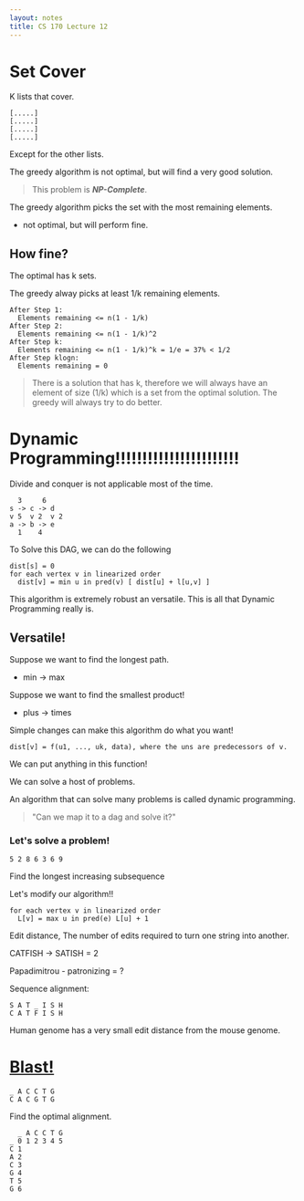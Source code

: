 ```yaml
---
layout: notes
title: CS 170 Lecture 12
---
```


# Set Cover

K lists that cover.

    [.....]
    [.....]
    [.....]
    [.....]

Except for the other lists. 

The greedy algorithm is not optimal, but will find a very good solution. 

> This problem is ***NP-Complete***. 

The greedy algorithm picks the set with the most remaining elements. 

* not optimal, but will perform fine.

## How fine?

The optimal has k sets.

The greedy alway picks at least 1/k remaining elements.

    After Step 1:
      Elements remaining <= n(1 - 1/k)
    After Step 2:
      Elements remaining <= n(1 - 1/k)^2
    After Step k:
      Elements remaining <= n(1 - 1/k)^k = 1/e = 37% < 1/2
    After Step klogn:
      Elements remaining = 0

> There is a solution that has k, therefore we will always have an element of
size (1/k) which is a set from the optimal solution. The greedy will always try
to do better.

# Dynamic Programming!!!!!!!!!!!!!!!!!!!!!!!

Divide and conquer is not applicable most of the time. 

      3     6
    s -> c -> d
    v 5  v 2  v 2
    a -> b -> e
      1    4

To Solve this DAG, we can do the following

    dist[s] = 0
    for each vertex v in linearized order
      dist[v] = min u in pred(v) [ dist[u] + l[u,v] ]

This algorithm is extremely robust an versatile. This is all that Dynamic
Programming really is. 

## Versatile!

Suppose we want to find the longest path. 

* min -> max

Suppose we want to find the smallest product!

* plus -> times

Simple changes can make this algorithm do what you want!

    dist[v] = f(u1, ..., uk, data), where the uns are predecessors of v.

We can put anything in this function!

We can solve a host of problems. 

An algorithm that can solve many problems is called dynamic programming. 

> "Can we map it to a dag and solve it?"

### Let's solve a problem!

    5 2 8 6 3 6 9

Find the longest increasing subsequence

Let's modify our algorithm!!

    for each vertex v in linearized order
      L[v] = max u in pred(e) L[u] + 1

Edit distance, The number of edits required to turn one string into another. 

CATFISH -> SATISH = 2

Papadimitrou - patronizing = ?

Sequence alignment:

    S A T _ I S H
    C A T F I S H

Human genome has a very small edit distance from the mouse genome.

# [Blast!](http://en.wikipedia.org/wiki/BLAST)

    _ A C C T G
    C A C G T G

Find the optimal alignment.

      _ A C C T G
    _ 0 1 2 3 4 5
    C 1
    A 2
    C 3
    G 4
    T 5
    G 6
